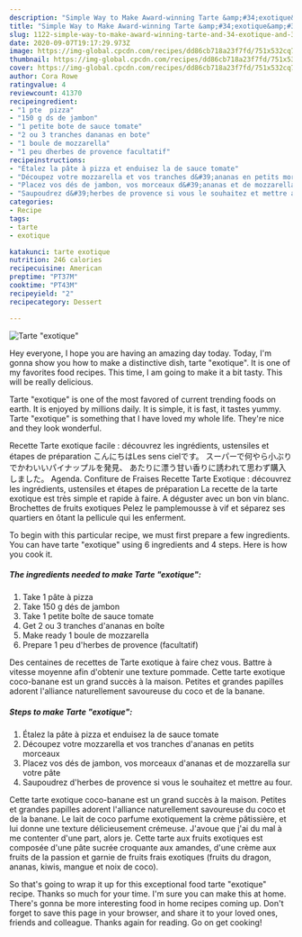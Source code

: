 ```yaml
---
description: "Simple Way to Make Award-winning Tarte &amp;#34;exotique&amp;#34;"
title: "Simple Way to Make Award-winning Tarte &amp;#34;exotique&amp;#34;"
slug: 1122-simple-way-to-make-award-winning-tarte-and-34-exotique-and-34
date: 2020-09-07T19:17:29.973Z
image: https://img-global.cpcdn.com/recipes/dd86cb718a23f7fd/751x532cq70/tarte-exotique-photo-principale-de-la-recette.jpg
thumbnail: https://img-global.cpcdn.com/recipes/dd86cb718a23f7fd/751x532cq70/tarte-exotique-photo-principale-de-la-recette.jpg
cover: https://img-global.cpcdn.com/recipes/dd86cb718a23f7fd/751x532cq70/tarte-exotique-photo-principale-de-la-recette.jpg
author: Cora Rowe
ratingvalue: 4
reviewcount: 41370
recipeingredient:
- "1 pte  pizza"
- "150 g ds de jambon"
- "1 petite bote de sauce tomate"
- "2 ou 3 tranches dananas en bote"
- "1 boule de mozzarella"
- "1 peu dherbes de provence facultatif"
recipeinstructions:
- "Étalez la pâte à pizza et enduisez la de sauce tomate"
- "Découpez votre mozzarella et vos tranches d&#39;ananas en petits morceaux"
- "Placez vos dés de jambon, vos morceaux d&#39;ananas et de mozzarella sur votre pâte"
- "Saupoudrez d&#39;herbes de provence si vous le souhaitez et mettre au four."
categories:
- Recipe
tags:
- tarte
- exotique

katakunci: tarte exotique 
nutrition: 246 calories
recipecuisine: American
preptime: "PT37M"
cooktime: "PT43M"
recipeyield: "2"
recipecategory: Dessert

---
```



![Tarte &#34;exotique&#34;](https://img-global.cpcdn.com/recipes/dd86cb718a23f7fd/751x532cq70/tarte-exotique-photo-principale-de-la-recette.jpg)

Hey everyone, I hope you are having an amazing day today. Today, I'm gonna show you how to make a distinctive dish, tarte &#34;exotique&#34;. It is one of my favorites food recipes. This time, I am going to make it a bit tasty. This will be really delicious.

Tarte &#34;exotique&#34; is one of the most favored of current trending foods on earth. It is enjoyed by millions daily. It is simple, it is fast, it tastes yummy. Tarte &#34;exotique&#34; is something that I have loved my whole life. They're nice and they look wonderful.

Recette Tarte exotique facile : découvrez les ingrédients, ustensiles et étapes de préparation こんにちはLes sens cielです。 スーパーで何やら小ぶりでかわいいパイナップルを発見、 あたりに漂う甘い香りに誘われて思わず購入しました。 Agenda. Confiture de Fraises Recette Tarte Exotique : découvrez les ingrédients, ustensiles et étapes de préparation La recette de la tarte exotique est très simple et rapide à faire. A déguster avec un bon vin blanc. Brochettes de fruits exotiques Pelez le pamplemousse à vif et séparez ses quartiers en ôtant la pellicule qui les enferment.


To begin with this particular recipe, we must first prepare a few ingredients. You can have tarte &#34;exotique&#34; using 6 ingredients and 4 steps. Here is how you cook it.

<!--inarticleads1-->

##### The ingredients needed to make Tarte &#34;exotique&#34;:

1. Take 1 pâte à pizza
1. Take 150 g dés de jambon
1. Take 1 petite boîte de sauce tomate
1. Get 2 ou 3 tranches d&#39;ananas en boîte
1. Make ready 1 boule de mozzarella
1. Prepare 1 peu d&#39;herbes de provence (facultatif)


Des centaines de recettes de Tarte exotique à faire chez vous. Battre à vitesse moyenne afin d&#39;obtenir une texture pommade. Cette tarte exotique coco-banane est un grand succès à la maison. Petites et grandes papilles adorent l&#39;alliance naturellement savoureuse du coco et de la banane. 

<!--inarticleads2-->

##### Steps to make Tarte &#34;exotique&#34;:

1. Étalez la pâte à pizza et enduisez la de sauce tomate
1. Découpez votre mozzarella et vos tranches d&#39;ananas en petits morceaux
1. Placez vos dés de jambon, vos morceaux d&#39;ananas et de mozzarella sur votre pâte
1. Saupoudrez d&#39;herbes de provence si vous le souhaitez et mettre au four.


Cette tarte exotique coco-banane est un grand succès à la maison. Petites et grandes papilles adorent l&#39;alliance naturellement savoureuse du coco et de la banane. Le lait de coco parfume exotiquement la crème pâtissière, et lui donne une texture délicieusement crémeuse. J&#39;avoue que j&#39;ai du mal à me contenter d&#39;une part, alors je. Cette tarte aux fruits exotiques est composée d&#39;une pâte sucrée croquante aux amandes, d&#39;une crème aux fruits de la passion et garnie de fruits frais exotiques (fruits du dragon, ananas, kiwis, mangue et noix de coco). 

So that's going to wrap it up for this exceptional food tarte &#34;exotique&#34; recipe. Thanks so much for your time. I'm sure you can make this at home. There's gonna be more interesting food in home recipes coming up. Don't forget to save this page in your browser, and share it to your loved ones, friends and colleague. Thanks again for reading. Go on get cooking!
